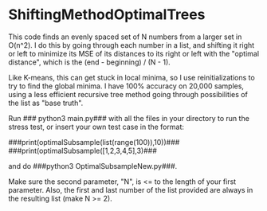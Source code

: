 # ShiftingMethodOptimalTrees

This code finds an evenly spaced set of N numbers from a larger set in O(n^2). I do this by going through each number in a list, and shifting it right or left to minimize its MSE of its distances to its right or left with the "optimal distance", which is the (end - beginning) / (N - 1).

Like K-means, this can get stuck in local minima, so I use reinitializations to try to find the global minima. I have 100% accuracy on 20,000 samples, using a less efficient recursive tree method going through possibilities of the list as "base truth".

Run ### python3 main.py### with all the files in your directory to run the stress test, or insert your own test case in the format:

###print(optimalSubsample(list(range(100)),10))###
###print(optimalSubsample([1,2,3,4,5],3)###

and do ###python3 OptimalSubsampleNew.py###.

Make sure the second parameter, "N", is <= to the length of your first parameter. Also, the first and last number of the list provided are always in the resulting list (make N >= 2).
